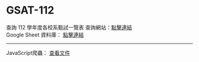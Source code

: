 # GSAT-112
查詢 112 學年度各校系甄試一覽表
查詢網站：<a href="https://sc1314520.github.io/GSAT-112/">點擊連結</a><br>
Google Sheet 資料庫： <a href="https://drive.google.com/drive/folders/12HX0VcycvoDYPUz2wuh2Lhsj9t8zmSKa?usp=share_link" target="_blank">點擊連結</a><br>
<hr>
JavaScript爬蟲： <a href="https://github.com/sc1314520/GSAT-112/blob/main/gs/reptile.js">查看文件</a><br>
